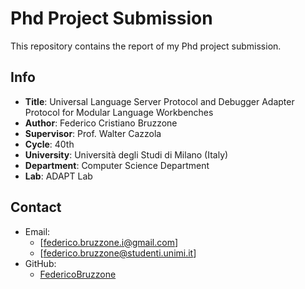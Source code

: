 # Phd Project Submission

This repository contains the report of my Phd project submission.

## Info

- **Title**: Universal Language Server Protocol and Debugger Adapter Protocol for Modular Language Workbenches
- **Author**: Federico Cristiano Bruzzone
- **Supervisor**: Prof. Walter Cazzola
- **Cycle**: 40th
- **University**: Università degli Studi di Milano (Italy)
- **Department**: Computer Science Department
- **Lab**: ADAPT Lab

## Contact

- Email:
  - [federico.bruzzone.i@gmail.com]
  - [federico.bruzzone@studenti.unimi.it]
- GitHub:
  - [FedericoBruzzone](https://github.com/FedericoBruzzone)

